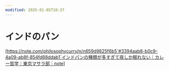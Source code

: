```yaml
---
modified: 2025-01-05T18:37
---
```

# インドのパン

[https://note.com/philosophycurry/n/n659d9825f6b5`#3394aab8-b0c9-4a09-ab8f-854fd88ddab1`インドパンの種類が多すぎて夜しか眠れない｜カレー哲学｜東京マサラ部｜note]